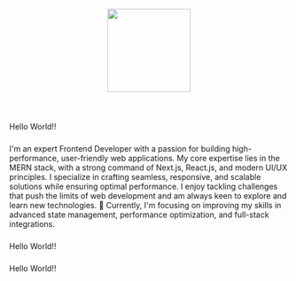 <br clear="both">

<div align="center">
  <img height="150" src="https://i.ibb.co.com/Fq4LWY5G/Hey-I-am-Rahul-Baishnab-1.png"  />
</div>

###

<br clear="both">

<p align="left">Hello World!!</p>

###

<p align="left">I'm an expert Frontend Developer with a passion for building high-performance, user-friendly web applications. My core expertise lies in the MERN stack, with a strong command of Next.js, React.js, and modern UI/UX principles. I specialize in crafting seamless, responsive, and scalable solutions while ensuring optimal performance. I enjoy tackling challenges that push the limits of web development and am always keen to explore and learn new technologies. 🚀 Currently, I'm focusing on improving my skills in advanced state management, performance optimization, and full-stack integrations.</p>

###

<p align="left">Hello World!!</p>

###

<p align="left">Hello World!!</p>

###
